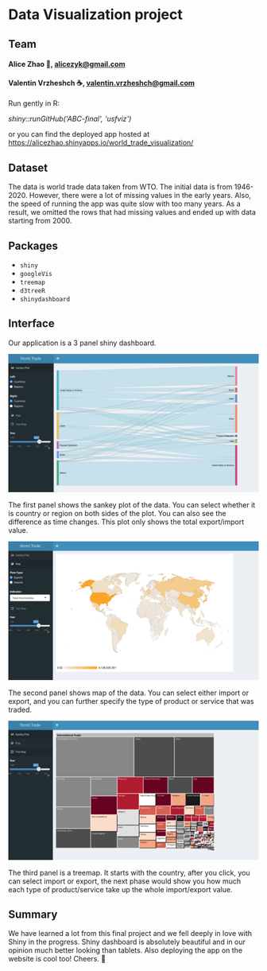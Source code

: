 # Data Visualization project

## Team
#### Alice Zhao :panda_face:, alicezyk@gmail.com
#### Valentin Vrzheshch :coffee:, valentin.vrzheshch@gmail.com

Run gently in R:

_shiny::runGitHub('ABC-final', 'usfviz')_

or you can find the deployed app hosted at https://alicezhao.shinyapps.io/world_trade_visualization/

## Dataset 
The data is world trade data taken from WTO. The initial data is from 1946-2020.
However, there were a lot of missing values in the early years. Also, the speed of running the app was quite slow with too many years. 
As a result, we omitted the rows that had missing values and ended up with data starting from 2000.

## Packages
* `shiny`
* `googleVis`
* `treemap`
* `d3treeR`
* `shinydashboard`

## Interface
Our application is a 3 panel shiny dashboard. 
 
<img src="sankey.png"/>

The first panel shows the sankey plot of the data. You can select whether it is country or region on both sides of the plot.
You can also see the difference as time changes. This plot only shows the total export/import value.

<img src="map.png"/>

The second panel shows map of the data. You can select either import or export, and you can further specify the type of product or service that was traded.

<img src="treemap.png"/>

The third panel is a treemap. It starts with the country, after you click, you can select import or export, the next phase would show you how much each type of product/service take up the whole import/export value.

## Summary
We have learned a lot from this final project and we fell deeply in love with Shiny in the progress.
Shiny dashboard is absolutely beautiful and in our opinion much better looking than tablets.
Also deploying the app on the website is cool too!
Cheers.
🥂
